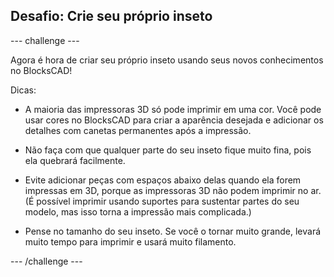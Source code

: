 ## Desafio: Crie seu próprio inseto

--- challenge ---

Agora é hora de criar seu próprio inseto usando seus novos conhecimentos no BlocksCAD!

Dicas:

+ A maioria das impressoras 3D só pode imprimir em uma cor. Você pode usar cores no BlocksCAD para criar a aparência desejada e adicionar os detalhes com canetas permanentes após a impressão.

+ Não faça com que qualquer parte do seu inseto fique muito fina, pois ela quebrará facilmente.

+ Evite adicionar peças com espaços abaixo delas quando ela forem impressas em 3D, porque as impressoras 3D não podem imprimir no ar. (É possível imprimir usando suportes para sustentar partes do seu modelo, mas isso torna a impressão mais complicada.)

+ Pense no tamanho do seu inseto. Se você o tornar muito grande, levará muito tempo para imprimir e usará muito filamento.

--- /challenge ---



 




  
